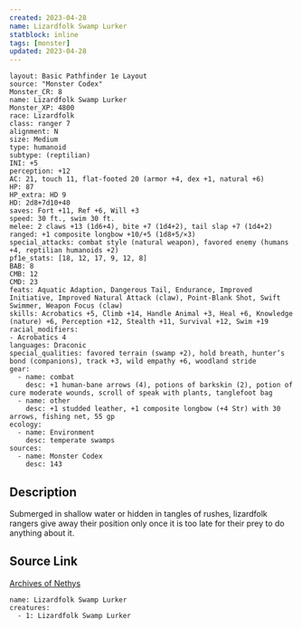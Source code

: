 ```yaml
---
created: 2023-04-28
name: Lizardfolk Swamp Lurker
statblock: inline
tags: [monster]
updated: 2023-04-28
---
```

```statblock
layout: Basic Pathfinder 1e Layout
source: "Monster Codex"
Monster_CR: 8
name: Lizardfolk Swamp Lurker
Monster_XP: 4800
race: Lizardfolk
class: ranger 7
alignment: N
size: Medium
type: humanoid
subtype: (reptilian)
INI: +5
perception: +12
AC: 21, touch 11, flat-footed 20 (armor +4, dex +1, natural +6)
HP: 87
HP_extra: HD 9
HD: 2d8+7d10+40
saves: Fort +11, Ref +6, Will +3
speed: 30 ft., swim 30 ft.
melee: 2 claws +13 (1d6+4), bite +7 (1d4+2), tail slap +7 (1d4+2)
ranged: +1 composite longbow +10/+5 (1d8+5/×3)
special_attacks: combat style (natural weapon), favored enemy (humans +4, reptilian humanoids +2)
pf1e_stats: [18, 12, 17, 9, 12, 8]
BAB: 8
CMB: 12
CMD: 23
feats: Aquatic Adaption, Dangerous Tail, Endurance, Improved Initiative, Improved Natural Attack (claw), Point-Blank Shot, Swift Swimmer, Weapon Focus (claw)
skills: Acrobatics +5, Climb +14, Handle Animal +3, Heal +6, Knowledge (nature) +6, Perception +12, Stealth +11, Survival +12, Swim +19
racial_modifiers:
- Acrobatics 4
languages: Draconic
special_qualities: favored terrain (swamp +2), hold breath, hunter’s bond (companions), track +3, wild empathy +6, woodland stride
gear:
  - name: combat
    desc: +1 human-bane arrows (4), potions of barkskin (2), potion of cure moderate wounds, scroll of speak with plants, tanglefoot bag
  - name: other
    desc: +1 studded leather, +1 composite longbow (+4 Str) with 30 arrows, fishing net, 55 gp
ecology:
  - name: Environment
    desc: temperate swamps
sources:
  - name: Monster Codex
    desc: 143
```
## Description
Submerged in shallow water or hidden in tangles of rushes, lizardfolk rangers give away their position only once it is too late for their prey to do anything about it.
## Source Link
[Archives of Nethys](https://aonprd.com/MonsterDisplay.aspx?ItemName=Lizardfolk%20Swamp%20Lurker)
```encounter-table
name: Lizardfolk Swamp Lurker
creatures:
  - 1: Lizardfolk Swamp Lurker
```
